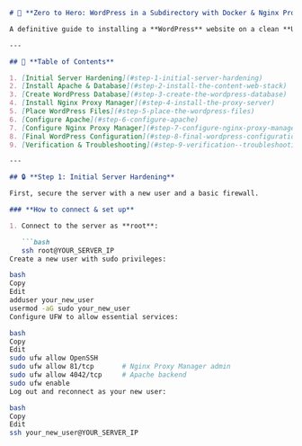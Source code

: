```markdown
# 🚀 **Zero to Hero: WordPress in a Subdirectory with Docker & Nginx Proxy Manager**

A definitive guide to installing a **WordPress** website on a clean **Ubuntu VPS**, accessible in a subdirectory (`/blogs/`). This setup uses **Apache** as the backend web server, **Docker** to run **Nginx Proxy Manager**, and **Nginx Proxy Manager** as a secure reverse proxy to handle public traffic and SSL certificates.

---

## 📖 **Table of Contents**

1. [Initial Server Hardening](#step-1-initial-server-hardening)  
2. [Install Apache & Database](#step-2-install-the-content-web-stack)  
3. [Create WordPress Database](#step-3-create-the-wordpress-database)  
4. [Install Nginx Proxy Manager](#step-4-install-the-proxy-server)  
5. [Place WordPress Files](#step-5-place-the-wordpress-files)  
6. [Configure Apache](#step-6-configure-apache)  
7. [Configure Nginx Proxy Manager](#step-7-configure-nginx-proxy-manager)  
8. [Final WordPress Configuration](#step-8-final-wordpress-configuration)  
9. [Verification & Troubleshooting](#step-9-verification--troubleshooting)  

---

## 🔒 **Step 1: Initial Server Hardening**

First, secure the server with a new user and a basic firewall.

### **How to connect & set up**

1. Connect to the server as **root**:

   ```bash
   ssh root@YOUR_SERVER_IP
Create a new user with sudo privileges:

bash
Copy
Edit
adduser your_new_user
usermod -aG sudo your_new_user
Configure UFW to allow essential services:

bash
Copy
Edit
sudo ufw allow OpenSSH
sudo ufw allow 81/tcp       # Nginx Proxy Manager admin
sudo ufw allow 4042/tcp     # Apache backend
sudo ufw enable
Log out and reconnect as your new user:

bash
Copy
Edit
ssh your_new_user@YOUR_SERVER_IP
